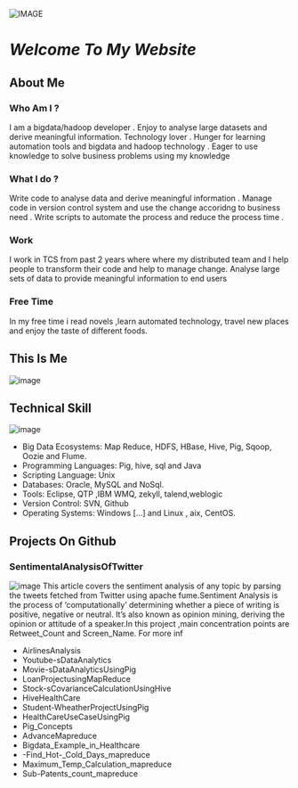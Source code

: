 
![IMAGE](https://tr2.cbsistatic.com/hub/i/r/2016/06/02/191827a1-5d53-448b-bc74-ea745fee7c44/resize/770x/b2bf48cf1112a8e3912cb58a4033ffa2/internetglocal.jpg)

#  _Welcome To My Website_
   
## **About Me**
 
### Who Am I ?
 I am a bigdata/hadoop developer . Enjoy to analyse large datasets and derive meaningful information. Technology lover . Hunger for learning automation tools and bigdata and hadoop technology . Eager to use knowledge to solve business problems using my knowledge
 
### What I do ?
 Write code to analyse data and derive meaningful information . Manage code in version control system and use the change accoridng to business need . Write scripts to automate the process and reduce the process time .
 
### Work
 I work in TCS from past 2 years where where my distributed team and I help people to transform their code and help to manage change. Analyse large sets of data to provide meaningful information to end users
 
### Free Time
 In my free time i read novels ,learn automated technology, travel new places and enjoy the  taste of different foods.
 
## This Is Me  

 
 ![image](https://avatars2.githubusercontent.com/u/26433441?v=3&u=cdce6e8de39a968bf1d319ac2e12d38a3bc16295&s=400)
 
 

## Technical Skill

![image](http://www.ugc.ac.in/skill/images/pic_6.jpg)

* Big Data Ecosystems: Map Reduce, HDFS, HBase, Hive, Pig, Sqoop, Oozie and Flume.
* Programming Languages: Pig, hive, sql and Java
* Scripting Language: Unix
* Databases: Oracle, MySQL and NoSql.
* Tools: Eclipse, QTP ,IBM WMQ, zekyll, talend,weblogic 
* Version Control: SVN, Github
* Operating Systems: Windows […] and Linux , aix, CentOS.

## Projects On Github

### SentimentalAnalysisOfTwitter
![image](https://camo.githubusercontent.com/02e0a1f438f79b850d6a7e5ba7f194e3de24941b/687474703a2f2f312e62702e626c6f6773706f742e636f6d2f2d42683041756b6f623635632f555a5557657744496e61492f41414141414141414142552f764c78636f314e485652382f733332302f73656e74696d656e742e6a70673d3130302a323030303030)
This article covers the sentiment analysis of any topic by parsing the tweets fetched from Twitter using apache fume.Sentiment Analysis is the process of ‘computationally’ determining whether a piece of writing is positive, negative or neutral. It’s also known as opinion mining, deriving the opinion or attitude of a speaker.In this project ,main concentration points are Retweet_Count and Screen_Name. For more inf
   

* AirlinesAnalysis
* Youtube-sDataAnalytics
* Movie-sDataAnalyticsUsingPig
* LoanProjectusingMapReduce
* Stock-sCovarianceCalculationUsingHive
* HiveHealthCare
* Student-WheatherProjectUsingPig
* HealthCareUseCaseUsingPig
* Pig_Concepts
* AdvanceMapreduce
* Bigdata_Example_in_Healthcare
* -Find_Hot-_Cold_Days_mapreduce
* Maximum_Temp_Calculation_mapreduce
* Sub-Patents_count_mapreduce



